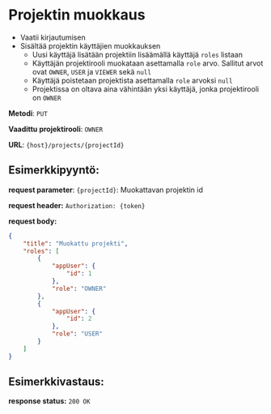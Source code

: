 # Projektin muokkaus

- Vaatii kirjautumisen
- Sisältää projektin käyttäjien muokkauksen
    - Uusi käyttäjä lisätään projektiin lisäämällä käyttäjä `roles` listaan
    - Käyttäjän projektirooli muokataan asettamalla `role` arvo. Sallitut arvot ovat `OWNER`, `USER` ja `VIEWER` sekä `null`
    - Käyttäjä poistetaan projektista asettamalla `role` arvoksi `null`
    - Projektissa on oltava aina vähintään yksi käyttäjä, jonka projektirooli on `OWNER`

**Metodi**: `PUT`

**Vaadittu projektirooli**: `OWNER`

**URL**: `{host}/projects/{projectId}`


## Esimerkkipyyntö:

**request parameter**: `{projectId}`: Muokattavan projektin id

**request header:** `Authorization: {token}`

**request body:**

```json
{
    "title": "Muokattu projekti",
    "roles": [
        {
            "appUser": {
                "id": 1
            },
            "role": "OWNER"
        },
        {
            "appUser": {
                "id": 2
            },
            "role": "USER"
        }
    ]
}
```

## Esimerkkivastaus:

**response status:** `200 OK`
